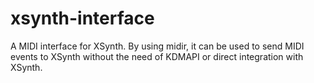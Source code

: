# xsynth-interface

A MIDI interface for XSynth. By using midir, it can be used to send MIDI events to XSynth without the need of KDMAPI or direct integration with XSynth.
